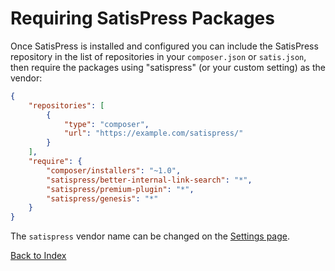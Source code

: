 # Requiring SatisPress Packages

Once SatisPress is installed and configured you can include the SatisPress repository in the list of repositories in your `composer.json` or `satis.json`, then require the packages using "satispress" (or your custom setting) as the vendor:

```json
{
	"repositories": [
		{
			"type": "composer",
			"url": "https://example.com/satispress/"
		}
	],
	"require": {
		"composer/installers": "~1.0",
		"satispress/better-internal-link-search": "*",
		"satispress/premium-plugin": "*",
		"satispress/genesis": "*"
	}
}
```

The `satispress` vendor name can be changed on the [Settings page](Settings.md).

[Back to Index](Index.md)
